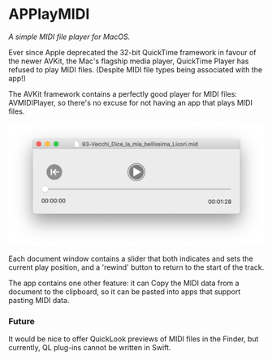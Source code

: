 # APPlayMIDI
_A simple MIDI file player for MacOS._

Ever since Apple deprecated the 32-bit QuickTime framework in favour of the newer AVKit, the Mac's flagship media player, QuickTime Player has refused to play MIDI files. (Despite MIDI file types being associated with the app!)

The AVKit framework contains a perfectly good player for MIDI files: AVMIDIPlayer, so there's no excuse for not having an app that plays MIDI files. 

![alt text](img/window.png)

Each document window contains a slider that both indicates and sets the current play position, and a 'rewind' button to return to the start of the track.

The app contains one other feature: it can Copy the MIDI data from a document to the clipboard, so it can be pasted into apps that support pasting MIDI data.

### Future ###  
It would be nice to offer QuickLook previews of MIDI files in the Finder, but currently, QL plug-ins cannot be written in Swift.
